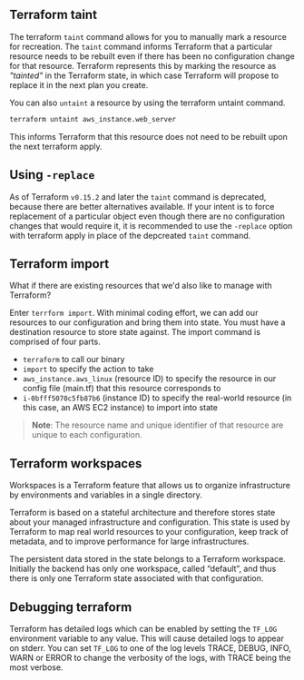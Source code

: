 ## Terraform taint

The terraform `taint` command allows for you to manually mark a resource for recreation. The `taint` command informs Terraform that a particular resource needs to be rebuilt even if there has been no configuration change for that resource. Terraform represents this by marking the resource as *"tainted"* in the Terraform state, in which case Terraform will propose to replace it in the next plan you create. 

You can also `untaint` a resource by using the terraform untaint command.

```sh
terraform untaint aws_instance.web_server
```

This informs Terraform that this resource does not need to be rebuilt upon the next terraform apply.

## Using `-replace`

As of Terraform `v0.15.2` and later the `taint` command is deprecated, because there are better alternatives available. If your intent is to force replacement of a particular object even though there are no configuration changes that would require it, it is recommended to use the `-replace` option with terraform apply in place of the depcreated `taint` command.

## Terraform import

What if there are existing resources that we'd also like to manage with Terraform?

Enter `terrform import`. With minimal coding effort, we can add our resources to our configuration and bring them into state. You must have a destination resource to store state against. The import command is comprised of four parts.

- `terraform` to call our binary
- `import` to specify the action to take
- `aws_instance.aws_linux` (resource ID) to specify the resource in our config file (main.tf) that this resource corresponds to
- `i-0bfff5070c5fb87b6` (instance ID) to specify the real-world resource (in this case, an AWS EC2 instance) to import into state

> **Note**: The resource name and unique identifier of that resource are unique to each configuration.

## Terraform workspaces

Workspaces is a Terraform feature that allows us to organize infrastructure by environments and variables in a single directory.

Terraform is based on a stateful architecture and therefore stores state about your managed infrastructure and configuration. This state is used by Terraform to map real world resources to your configuration, keep track of metadata, and to improve performance for large infrastructures.

The persistent data stored in the state belongs to a Terraform workspace. Initially the backend has only one workspace, called “default”, and thus there is only one Terraform state associated with that configuration.

## Debugging terraform

Terraform has detailed logs which can be enabled by setting the `TF_LOG` environment variable to any value. This will cause detailed logs to appear on stderr. You can set `TF_LOG` to one of the log levels TRACE, DEBUG, INFO, WARN or ERROR to change the verbosity of the logs, with TRACE being the most verbose.
